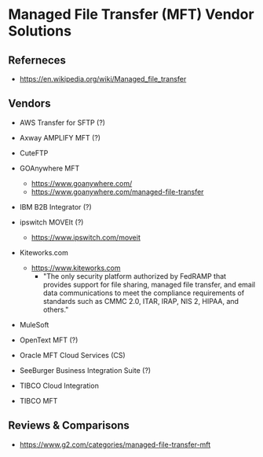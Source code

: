 
# Managed File Transfer (MFT) Vendor Solutions

## Referneces
- https://en.wikipedia.org/wiki/Managed_file_transfer


## Vendors
- AWS Transfer for SFTP (?)

- Axway AMPLIFY MFT (?)

- CuteFTP

- GOAnywhere MFT
  - https://www.goanywhere.com/
  - https://www.goanywhere.com/managed-file-transfer

- IBM B2B Integrator (?)

- ipswitch MOVEIt (?)
  + https://www.ipswitch.com/moveit


- Kiteworks.com 
  + https://www.kiteworks.com
    * "The only security platform authorized by FedRAMP that provides support for file sharing, managed file transfer, and email data communications to meet the compliance requirements of standards such as CMMC 2.0, ITAR, IRAP, NIS 2, HIPAA, and others."

- MuleSoft


- OpenText MFT (?)


- Oracle MFT Cloud Services (CS)


- SeeBurger Business Integration Suite (?)


- TIBCO Cloud Integration


- TIBCO MFT 





## Reviews & Comparisons
- https://www.g2.com/categories/managed-file-transfer-mft
